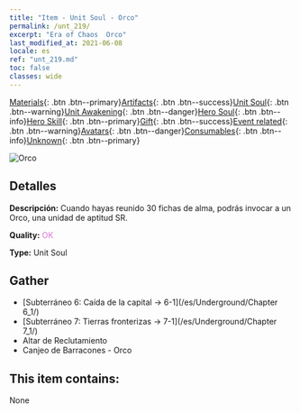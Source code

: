 ```yaml
---
title: "Item - Unit Soul - Orco"
permalink: /unt_219/
excerpt: "Era of Chaos  Orco"
last_modified_at: 2021-06-08
locale: es
ref: "unt_219.md"
toc: false
classes: wide
---
```

 [Materials](/ItemsES/){: .btn .btn--primary}[Artifacts](/ItemsES/Artifacts/){: .btn .btn--success}[Unit Soul](/ItemsES/UnitSoul/){: .btn .btn--warning}[Unit Awakening](/ItemsES/UnitAwakening/){: .btn .btn--danger}[Hero Soul](/ItemsES/HeroSoul/){: .btn .btn--info}[Hero Skill](/ItemsES/HeroSkill/){: .btn .btn--primary}[Gift](/ItemsES/Gift/){: .btn .btn--success}[Event related](/ItemsES/Events/){: .btn .btn--warning}[Avatars](/ItemsES/Avatars/){: .btn .btn--danger}[Consumables](/ItemsES/Consumables/){: .btn .btn--info}[Unknown](/ItemsES/Unknown/){: .btn .btn--primary}

 ![Orco](/images/u/ti_shourentoufushou.jpg)

## Detalles
 **Descripción:** Cuando hayas reunido 30 fichas de alma, podrás invocar a un Orco, una unidad de aptitud SR.

 **Quality:** <span style="color: #DA70D6">OK</span>

 **Type:** Unit Soul

## Gather

*    [Subterráneo 6: Caída de la capital -> 6-1](/es/Underground/Chapter 6_1/) 
*    [Subterráneo 7: Tierras fronterizas -> 7-1](/es/Underground/Chapter 7_1/) 
*    Altar de Reclutamiento 
*    Canjeo de Barracones - Orco 

## This item contains:

  None

